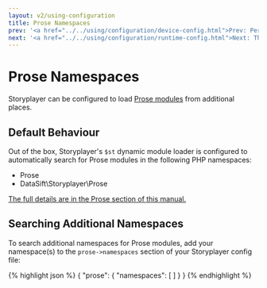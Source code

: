 ```yaml
---
layout: v2/using-configuration
title: Prose Namespaces
prev: '<a href="../../using/configuration/device-config.html">Prev: Per-Device Configuration</a>'
next: '<a href="../../using/configuration/runtime-config.html">Next: The Runtime Configuration</a>'
---
```

# Prose Namespaces

Storyplayer can be configured to load [Prose modules](../prose/index.html) from additional places.

## Default Behaviour

Out of the box, Storyplayer's `$st` dynamic module loader is configured to automatically search for Prose modules in the following PHP namespaces:

* Prose
* DataSift\Storyplayer\Prose

[The full details are in the Prose section of this manual.](../prose/module-namespaces.html)

## Searching Additional Namespaces

To search additional namespaces for Prose modules, add your namespace(s) to the `prose->namespaces` section of your Storyplayer config file:

{% highlight json %}
{
    "prose": {
        "namespaces": [
        ]
    }
}
{% endhighlight %}

